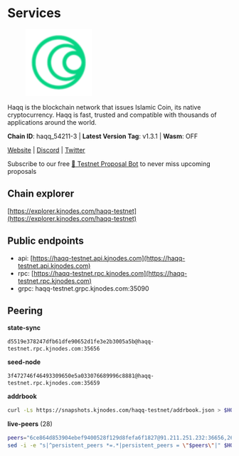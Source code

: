 # Services

<figure><img src="https://raw.githubusercontent.com/kj89/cosmos-images/main/logos/haqq.png" width="150" alt=""><figcaption></figcaption></figure>

Haqq is the blockchain network that issues Islamic Coin,  its native cryptocurrency. Haqq is fast, trusted and  compatible with thousands of applications around the world.

**Chain ID**: haqq_54211-3 | **Latest Version Tag**: v1.3.1 | **Wasm**: OFF

[Website](https://islamiccoin.net) | [Discord](https://discord.gg/hU9MHG5kZq) | [Twitter](https://twitter.com/Islamic_Coin)



Subscribe to our free [🤖 Testnet Proposal Bot](https://t.me/kjnodes_testnet_proposal_bot) to never miss upcoming proposals


## Chain explorer
[https://explorer.kjnodes.com/haqq-testnet](https://explorer.kjnodes.com/haqq-testnet)

## Public endpoints

* api: [https://haqq-testnet.api.kjnodes.com](https://haqq-testnet.api.kjnodes.com)
* rpc: [https://haqq-testnet.rpc.kjnodes.com](https://haqq-testnet.rpc.kjnodes.com)
* grpc: haqq-testnet.grpc.kjnodes.com:35090

## Peering

**state-sync**

```text
d5519e378247dfb61dfe90652d1fe3e2b3005a5b@haqq-testnet.rpc.kjnodes.com:35656
```

**seed-node**

```text
3f472746f46493309650e5a033076689996c8881@haqq-testnet.rpc.kjnodes.com:35659
```

**addrbook**
```bash
curl -Ls https://snapshots.kjnodes.com/haqq-testnet/addrbook.json > $HOME/.haqqd/config/addrbook.json
```

**live-peers** (28)
```bash
peers="6ce864d853904ebef9400528f129d8fefa6f1827@91.211.251.232:36656,26f20a2f80a4738a30a9634947a3aae67da31be3@65.108.254.227:26656,230d299006a432b0f44534ca8a19c8c876c0ccb3@85.10.193.246:26656,23ff658b56fbb8bc73372973a34733ff5d79b435@142.132.202.50:11604,927a323649e7dd8d4c75da6e5edaee439652b46f@65.109.92.241:20116,32a8eec046b95e8646ff0810b4596dc7083a0beb@65.108.145.131:26656,3df5a68b919177179c6dcb0b9c9354fd6bbba1c8@65.109.92.240:20116,62bf004201a90ce00df6f69390378c3d90f6dd7e@45.83.173.19:26656,5fff90a628395b951d5fb34c64ae6c304b54d2e5@94.130.137.225:36656,442d3bacb350437b8d9f0f1431e0519b81094100@135.181.62.222:26656,6771e65c1b30cc514faf5943320fdda480fe9124@95.216.39.183:26656,2d13d679b64e1a574904a140f72815644ec71131@65.21.133.125:30656,ed145a35b436878c1f1c10634bd18600f3696e17@95.217.181.142:26656,bc777df96c83c0433561c88c541dbbc520928f6c@195.3.221.239:26656,f57fae1bdea281392b563a58978a2d8c0a37725f@95.217.233.234:26656,9eb507f9365313dbe7f426050fec9648298f58ee@109.205.183.51:26656,89d067dc2a046f7b7c1c787740fff18962bf199f@95.165.149.94:29656,78e3ef8adf819b479acc13a2f92ab5c0fa350aeb@66.45.231.30:11464,24e894d4d8a18276acf6051cccf369a1ce69842d@65.108.151.105:26656,29731457774b61da8186b9c764e8f7c1e2465e3e@142.93.36.176:26656,74904b91a5b6f5759ffb949b70c86b74c361982d@3.75.251.134:26656,afa529ce3a5f2effcb21b2ee1bb7fe677476ed76@167.235.7.34:36656,23a1176c9911eac442d6d1bf15f92eeabb3981d5@45.83.173.18:26656,6fad54232f11a0306bd0d942c2ec5f9ba0ae2f1a@34.91.54.209:26656,d5519e378247dfb61dfe90652d1fe3e2b3005a5b@65.109.68.190:35656,589f76a7932cf6d4ecf601a11ccc0a721b9a4ee4@65.109.85.170:29656,4034efbff7c82e1a2d3908fefd2512552dea63f5@65.109.38.208:26651,3f5110515b76596e05a447fd50e4727eaad00124@188.34.201.77:26656"
sed -i -e "s|^persistent_peers *=.*|persistent_peers = \"$peers\"|" $HOME/.haqqd/config/config.toml
```

